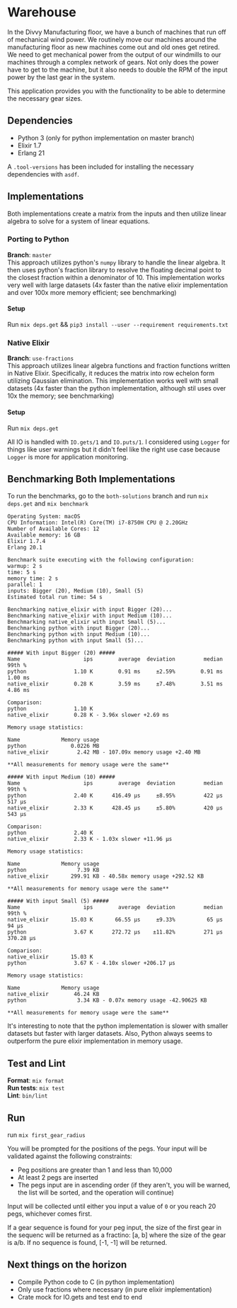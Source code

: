 # Warehouse

In the Divvy Manufacturing floor, we have a bunch of machines that run off of mechanical
wind power. We routinely move our machines around the manufacturing floor as new
machines come out and old ones get retired. We need to get mechanical power from the
output of our windmills to our machines through a complex network of gears. Not only does
the power have to get to the machine, but it also needs to double the RPM of the input
power by the last gear in the system.

This application provides you with the functionality to be able to determine the necessary gear sizes.

## Dependencies
* Python 3 (only for python implementation on master branch)
* Elixir 1.7
* Erlang 21

A `.tool-versions` has been included for installing the necessary dependencies with `asdf`.


## Implementations
Both implementations create a matrix from the inputs and then utilize linear algebra to solve for a system of linear equations. 

### Porting to Python
**Branch**: `master` <br />
This approach utilizes python's `numpy` library to handle the linear algebra. It then uses python's
fraction library to resolve the floating decimal point to the closest fraction within a denominator of 10.
This implementation works very well with large datasets (4x faster than the native elixir implementation and over 100x more memory efficient; see benchmarking)

#### Setup

Run `mix deps.get` && `pip3 install --user --requirement requirements.txt` 

### Native Elixir
**Branch**: `use-fractions` <br />
This approach utilizes linear algebra functions and fraction functions written in Native Elixir.
Specifically, it reduces the matrix into row echelon form utilizing Gaussian elimination.
This implementation works well with small datasets (4x faster than the python implementation, although stil uses over 10x the memory; see benchmarking)

#### Setup

Run `mix deps.get`

All IO is handled with `IO.gets/1` and `IO.puts/1`. I considered using `Logger` for things like user warnings but it didn't feel like the right use case because
`Logger` is more for application monitoring. 

## Benchmarking Both Implementations
To run the benchmarks, go to the `both-solutions` branch and run `mix deps.get` and `mix benchmark`

```
Operating System: macOS
CPU Information: Intel(R) Core(TM) i7-8750H CPU @ 2.20GHz
Number of Available Cores: 12
Available memory: 16 GB
Elixir 1.7.4
Erlang 20.1

Benchmark suite executing with the following configuration:
warmup: 2 s
time: 5 s
memory time: 2 s
parallel: 1
inputs: Bigger (20), Medium (10), Small (5)
Estimated total run time: 54 s

Benchmarking native_elixir with input Bigger (20)...
Benchmarking native_elixir with input Medium (10)...
Benchmarking native_elixir with input Small (5)...
Benchmarking python with input Bigger (20)...
Benchmarking python with input Medium (10)...
Benchmarking python with input Small (5)...

##### With input Bigger (20) #####
Name                    ips        average  deviation         median         99th %
python               1.10 K        0.91 ms     ±2.59%        0.91 ms        1.00 ms
native_elixir        0.28 K        3.59 ms     ±7.48%        3.51 ms        4.86 ms

Comparison:
python               1.10 K
native_elixir        0.28 K - 3.96x slower +2.69 ms

Memory usage statistics:

Name             Memory usage
python              0.0226 MB
native_elixir         2.42 MB - 107.09x memory usage +2.40 MB

**All measurements for memory usage were the same**

##### With input Medium (10) #####
Name                    ips        average  deviation         median         99th %
python               2.40 K      416.49 μs     ±8.95%         422 μs         517 μs
native_elixir        2.33 K      428.45 μs     ±5.80%         420 μs         543 μs

Comparison:
python               2.40 K
native_elixir        2.33 K - 1.03x slower +11.96 μs

Memory usage statistics:

Name             Memory usage
python                7.39 KB
native_elixir       299.91 KB - 40.58x memory usage +292.52 KB

**All measurements for memory usage were the same**

##### With input Small (5) #####
Name                    ips        average  deviation         median         99th %
native_elixir       15.03 K       66.55 μs     ±9.33%          65 μs          94 μs
python               3.67 K      272.72 μs    ±11.82%         271 μs      370.28 μs

Comparison:
native_elixir       15.03 K
python               3.67 K - 4.10x slower +206.17 μs

Memory usage statistics:

Name             Memory usage
native_elixir        46.24 KB
python                3.34 KB - 0.07x memory usage -42.90625 KB

**All measurements for memory usage were the same**
```

It's interesting to note that the python implementation is slower with smaller datasets but faster with larger datasets.
Also, Python always seems to outperform the pure elixir implementation in memory usage.

## Test and Lint
**Format**: `mix format`<br />
**Run tests**: `mix test`<br />
**Lint**: `bin/lint`<br />

## Run
run `mix first_gear_radius`

You will be prompted for the positions of the pegs. Your input will be validated against the following constraints:
* Peg positions are greater than 1 and less than 10,000
* At least 2 pegs are inserted
* The pegs input are in ascending order (if they aren't, you will be warned, the list will be sorted, and the operation will continue)

Input will be collected until either you input a value of `0` or you reach 20 pegs, whichever comes first.

If a gear sequence is found for your peg input, the size of the first gear in the sequenc will be returned as a fractino: [a, b] where the size of the gear is a/b.
If no sequence is found, [-1, -1] will be returned.

## Next things on the horizon
* Compile Python code to C (in python implementation)
* Only use fractions where necessary (in pure elixir implementation)
* Crate mock for IO.gets and test end to end
